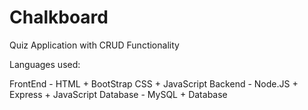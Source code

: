 # Chalkboard

  Quiz Application with CRUD Functionality

  Languages used:
  
  FrontEnd - HTML + BootStrap CSS + JavaScript
  Backend  - Node.JS + Express + JavaScript
  Database - MySQL + Database
